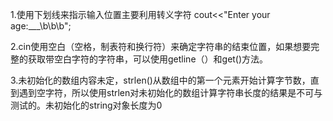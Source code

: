 1.使用下划线来指示输入位置主要利用转义字符
  cout<<"Enter your age:___\b\b\b";

2.cin使用空白（空格，制表符和换行符）来确定字符串的结束位置，如果想要完整的获取带空白字符的字符串，可以使用getline（）和get()方法。

3.未初始化的数组内容未定，strlen()从数组中的第一个元素开始计算字节数，直到遇到空字符，所以使用strlen对未初始化的数组计算字符串长度的结果是不可与测试的。未初始化的string对象长度为0